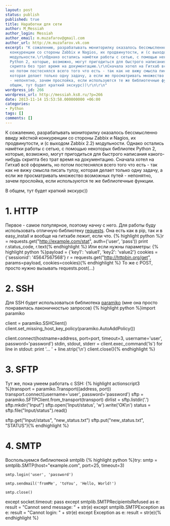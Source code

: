 ```yaml
---
layout: post
status: publish
published: true
title: Наработки для сети
author: M_Messiah
author_login: Messiah
author_email: m.muzafarov@gmail.com
author_url: http://m.muzafarov.vk.com
excerpt: "К сожалению, разрабатывать мониторилку оказалось бессмысленно ввиду жёсткой
  конкуренции со стороны Zabbix и Nagios, их продвинутости, и (с выходом Zabbix 2.2)
  модульности.\r\nОднако остались намётки работы с сетью, с помощью некоторых библиотек
  Python 2, которые, возможно, могут пригодиться для быстрого написания какого-нибудь
  скрипта без трат время на документацию.\r\nСначала хотел на Гитхаб всё оформить,
  но потом постеснялся всего того что есть - так как не вижу смысла писать тулзу,
  которая делает только одну задачу, а если же просматривать множество возможных путей
  - непонятно, зачем прослойка, если используются те же библиотечные функции.\r\n\r\nВ
  общем, тут будет краткий экскурс))\r\n\r\n"
wordpress_id: 266
wordpress_url: http://messiah.ks8.ru/?p=266
date: 2013-11-14 15:53:58.000000000 +06:00
categories:
- Python
tags: []
comments: []
---
```

К сожалению, разрабатывать мониторилку оказалось бессмысленно ввиду жёсткой конкуренции со стороны Zabbix и Nagios, их продвинутости, и (с выходом Zabbix 2.2) модульности.
Однако остались намётки работы с сетью, с помощью некоторых библиотек Python 2, которые, возможно, могут пригодиться для быстрого написания какого-нибудь скрипта без трат время на документацию.
Сначала хотел на Гитхаб всё оформить, но потом постеснялся всего того что есть - так как не вижу смысла писать тулзу, которая делает только одну задачу, а если же просматривать множество возможных путей - непонятно, зачем прослойка, если используются те же библиотечные функции.

В общем, тут будет краткий экскурс))



# 1. HTTP #
Первое - самое популярное, поэтому начну с него. Для работы буду использовать отличную библиотеку <a href="/wrn.php?www.python-requests.org/en/latest/">requests</a>. Она есть как в pip, так и в easy_install и вообще на гитхабе лежит, если что.
{% highlight python %}r = requests.get("http://example.com/stat",
                 auth=('user', 'pass'))
print r.status_code, r.text{% endhighlight %}
Или если нужны параметры:
{% highlight python %}payload = {'key1': 'value1', 'key2': 'value2'}
cookies = {'sessionid': '45647567568'}
r = requests.get("http://httpbin.org/get",
                 params=payload, cookies=cookies){% endhighlight %}
То же с POST, просто нужно вызывать requests.post(...)
# 2. SSH #
Для SSH будет использоваться библиотека <a href="https://github.com/paramiko/paramiko/">paramiko</a> (мне она просто понравилась лаконичностью запросов)
{% highlight python %}import paramiko

client = paramiko.SSHClient()
client.set_missing_host_key_policy(paramiko.AutoAddPolicy())

client.connect(hostname=address, port=port, timeout=3,
                       username='user', password='password')
stdin, stdout, stderr = client.exec_command('ls')
for line in stdout:
    print '... ' + line.strip('\n')
client.close(){% endhighlight %}
# 3. SFTP #
Тут же, пока умеем работать с SSH:
{% highlight actionscript3 %}transport = paramiko.Transport((address, port))
transport.connect(username='user', password='password')
sftp = paramiko.SFTPClient.from_transport(transport)
dirlist = sftp.listdir('.')
sftp.mkdir("Input")
sftp.open('Input/status', 'w').write('OK\n')
status = sftp.file("Input/status").read()

sftp.get("Input/status", "new_status.txt")
sftp.put("new_status.txt", "STATUS"){% endhighlight %}
# 4. SMTP #
Воспользуемся библиотекой smtplib
{% highlight python %}try:
    smtp = smtplib.SMTP(host="example.com", port=25,
                        timeout=3)

    smtp.login('user', 'password')

    smtp.sendmail('fromMe', 'toYou', 'Hello, World!')

    smtp.close()
except socket.timeout:
        pass
except smtplib.SMTPRecipientsRefused as e:
    result = "Cannot send message: " + str(e)
except smtplib.SMTPException as e:
    result = "Cannot login: " + str(e)
except Exception as e:
    result = str(e){% endhighlight %}
